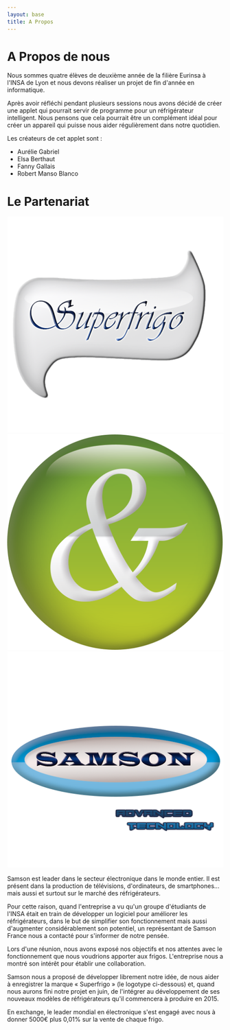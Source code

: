 ```yaml
---
layout: base
title: A Propos
---
```

<h1 class="content-subhead">A Propos de nous</h1>

Nous sommes quatre élèves de deuxième année de la filière Eurinsa à l'INSA de Lyon et nous devons réaliser un projet de fin d'année en informatique.

Après avoir réfléchi pendant plusieurs sessions nous avons décidé de créer une applet qui pourrait servir de programme pour un réfrigérateur intelligent. Nous pensons que cela pourrait être un complément idéal pour créer un appareil qui puisse nous aider régulièrement dans notre quotidien.

Les créateurs de cet applet sont :

- Aurélie Gabriel
- Elsa Berthaut
- Fanny Gallais
- Robert Manso Blanco

<h1 class="content-subhead">Le Partenariat</h1>

<img alt="superfrigo" src="assets/superfrigo.png" class="min" /><img alt="and" src="assets/and.png" class="min" /><img alt="samson" src="assets/samson.png" class="min" />


Samson est leader dans le secteur électronique dans le monde entier. Il est présent dans la production de télévisions, d'ordinateurs, de smartphones... mais aussi et surtout sur le marché des réfrigérateurs.

Pour cette raison, quand l'entreprise a vu qu'un groupe d'étudiants de l'INSA était en train de développer un logiciel pour améliorer les réfrigérateurs, dans le but de simplifier son fonctionnement mais aussi d'augmenter considérablement son potentiel, un représentant de Samson France nous a contacté pour s'informer de notre pensée.

Lors d'une réunion, nous avons exposé nos objectifs et nos attentes avec le fonctionnement que nous voudrions apporter aux frigos. L'entreprise nous a montré son intérêt pour établir une collaboration.

Samson nous a proposé de développer librement notre idée, de nous aider à enregistrer la marque « Superfrigo » (le logotype ci-dessous) et, quand nous aurons fini notre projet en juin, de l'intégrer au développement de ses nouveaux modèles de réfrigérateurs qu'il commencera à produire en 2015.

En exchange, le leader mondial en électronique s'est engagé avec nous à donner 5000€ plus 0,01% sur la vente de chaque frigo.
